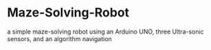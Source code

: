 # Maze-Solving-Robot
a simple maze-solving robot using an Arduino UNO, three Ultra-sonic sensors, and an algorithm navigation
